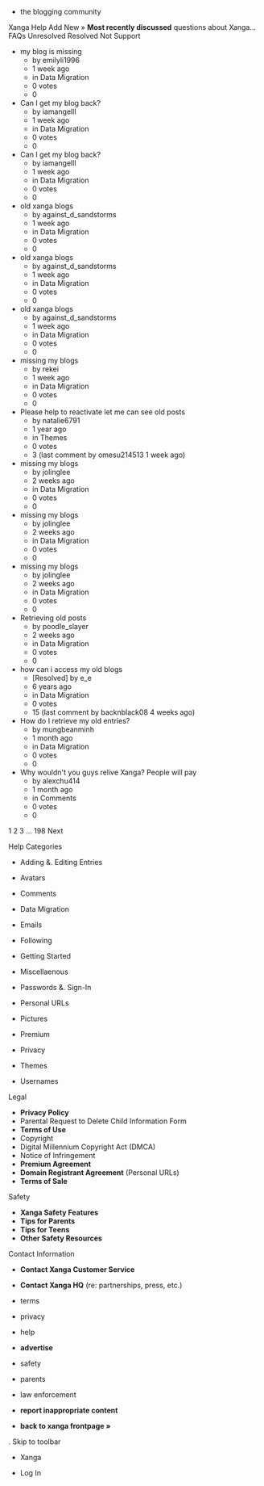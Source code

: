 *   the blogging community

Xanga Help Add New » **Most recently discussed** questions about Xanga… FAQs Unresolved Resolved Not Support

*   my blog is missing
    *   by emilyli1996
    *   1 week ago
    *   in Data Migration
    *   0 votes
    *   0
*   Can I get my blog back?
    *   by iamangelll
    *   1 week ago
    *   in Data Migration
    *   0 votes
    *   0
*   Can I get my blog back?
    *   by iamangelll
    *   1 week ago
    *   in Data Migration
    *   0 votes
    *   0
*   old xanga blogs
    *   by against\_d\_sandstorms
    *   1 week ago
    *   in Data Migration
    *   0 votes
    *   0
*   old xanga blogs
    *   by against\_d\_sandstorms
    *   1 week ago
    *   in Data Migration
    *   0 votes
    *   0
*   old xanga blogs
    *   by against\_d\_sandstorms
    *   1 week ago
    *   in Data Migration
    *   0 votes
    *   0
*   missing my blogs
    *   by rekei
    *   1 week ago
    *   in Data Migration
    *   0 votes
    *   0
*   Please help to reactivate let me can see old posts
    *   by natalie6791
    *   1 year ago
    *   in Themes
    *   0 votes
    *   3 (last comment by omesu214513 1 week ago)
*   missing my blogs
    *   by jolinglee
    *   2 weeks ago
    *   in Data Migration
    *   0 votes
    *   0
*   missing my blogs
    *   by jolinglee
    *   2 weeks ago
    *   in Data Migration
    *   0 votes
    *   0
*   missing my blogs
    *   by jolinglee
    *   2 weeks ago
    *   in Data Migration
    *   0 votes
    *   0
*   Retrieving old posts
    *   by poodle\_slayer
    *   2 weeks ago
    *   in Data Migration
    *   0 votes
    *   0
*   how can i access my old blogs
    *   \[Resolved\] by e\_e
    *   6 years ago
    *   in Data Migration
    *   0 votes
    *   15 (last comment by backnblack08 4 weeks ago)
*   How do I retrieve my old entries?
    *   by mungbeanminh
    *   1 month ago
    *   in Data Migration
    *   0 votes
    *   0
*   Why wouldn't you guys relive Xanga? People will pay
    *   by alexchu414
    *   1 month ago
    *   in Comments
    *   0 votes
    *   0

1 2 3 ... 198 Next

Help Categories

*   Adding &. Editing Entries
*   Avatars
*   Comments
*   Data Migration
*   Emails
*   Following
*   Getting Started
*   Miscellaenous

*   Passwords &. Sign-In
*   Personal URLs
*   Pictures
*   Premium
*   Privacy
*   Themes
*   Usernames

Legal

*   **Privacy Policy**
*   Parental Request to Delete Child Information Form
*   **Terms of Use**
*   Copyright
*   Digital Millennium Copyright Act (DMCA)
*   Notice of Infringement
*   **Premium Agreement**
*   **Domain Registrant Agreement** (Personal URLs)
*   **Terms of Sale**

Safety

*   **Xanga Safety Features**
*   **Tips for Parents**
*   **Tips for Teens**
*   **Other Safety Resources**

Contact Information

*   **Contact Xanga Customer Service**
*   **Contact Xanga HQ** (re: partnerships, press, etc.)

*   terms
*   privacy
*   help
*   **advertise**

*   safety
*   parents
*   law enforcement
*   **report inappropriate content**

*   **back to xanga frontpage »**

<img src="http://pixel.quantserve.com/pixel/p-87h-iNOVooym2.gif" style="display: none" height="1" width="1" alt="Quantcast"/>. Skip to toolbar

*   Xanga

*   Log In